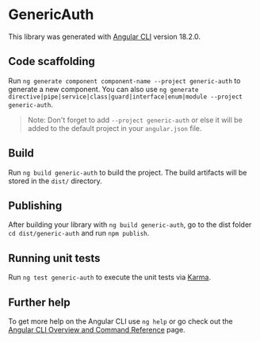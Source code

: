 # GenericAuth

This library was generated with [Angular CLI](https://github.com/angular/angular-cli) version 18.2.0.

## Code scaffolding

Run `ng generate component component-name --project generic-auth` to generate a new component. You can also use `ng generate directive|pipe|service|class|guard|interface|enum|module --project generic-auth`.
> Note: Don't forget to add `--project generic-auth` or else it will be added to the default project in your `angular.json` file. 

## Build

Run `ng build generic-auth` to build the project. The build artifacts will be stored in the `dist/` directory.

## Publishing

After building your library with `ng build generic-auth`, go to the dist folder `cd dist/generic-auth` and run `npm publish`.

## Running unit tests

Run `ng test generic-auth` to execute the unit tests via [Karma](https://karma-runner.github.io).

## Further help

To get more help on the Angular CLI use `ng help` or go check out the [Angular CLI Overview and Command Reference](https://angular.dev/tools/cli) page.
